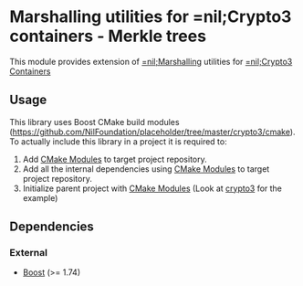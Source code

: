 # Marshalling utilities for =nil;Crypto3 containers - Merkle trees
This module provides extension of [=nil;Marshalling](https://github.com/NilFoundation/placeholder/tree/master/crypto3/libs/marshalling) utilities for [=nil;Crypto3 Containers](https://github.com/NilFoundation/placeholder/tree/master/crypto3/libs/containers)

## Usage

This library uses Boost CMake build modules (https://github.com/NilFoundation/placeholder/tree/master/crypto3/cmake).
To actually include this library in a project it is required to:

1. Add [CMake Modules](https://github.com/NilFoundation/placeholder/tree/master/crypto3/cmake) to target project repository.
2. Add all the internal dependencies using [CMake Modules](https://github.com/NilFoundation/placeholder/tree/master/crypto3/cmake) to target project repository.
3. Initialize parent project with [CMake Modules](https://github.com/NilFoundation/placeholder/tree/master/crypto3/cmake) (Look at [crypto3](https://github.com/NilFoundation/placeholder/tree/master/crypto3) for the example)

## Dependencies
### External

* [Boost](https://boost.org) (>= 1.74)

